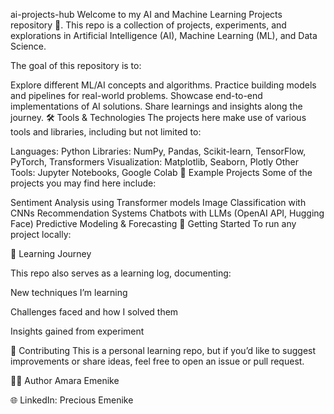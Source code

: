 ai-projects-hub
Welcome to my AI and Machine Learning Projects repository 🚀.
This repo is a collection of projects, experiments, and explorations in Artificial Intelligence (AI), Machine Learning (ML), and Data Science.

The goal of this repository is to:

Explore different ML/AI concepts and algorithms.
Practice building models and pipelines for real-world problems.
Showcase end-to-end implementations of AI solutions.
Share learnings and insights along the journey.
🛠️ Tools & Technologies
The projects here make use of various tools and libraries, including but not limited to:

Languages: Python
Libraries: NumPy, Pandas, Scikit-learn, TensorFlow, PyTorch, Transformers
Visualization: Matplotlib, Seaborn, Plotly
Other Tools: Jupyter Notebooks, Google Colab
📌 Example Projects
Some of the projects you may find here include:

Sentiment Analysis using Transformer models
Image Classification with CNNs
Recommendation Systems
Chatbots with LLMs (OpenAI API, Hugging Face)
Predictive Modeling & Forecasting
🚀 Getting Started
To run any project locally:

📖 Learning Journey

This repo also serves as a learning log, documenting:

New techniques I’m learning

Challenges faced and how I solved them

Insights gained from experiment

🤝 Contributing
This is a personal learning repo, but if you’d like to suggest improvements or share ideas, feel free to open an issue or pull request.

👩‍💻 Author
Amara Emenike

🌐 LinkedIn: Precious Emenike
